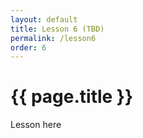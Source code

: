 ```yaml
---
layout: default
title: Lesson 6 (TBD)
permalink: /lesson6
order: 6
---
```


# {{ page.title }}

Lesson here